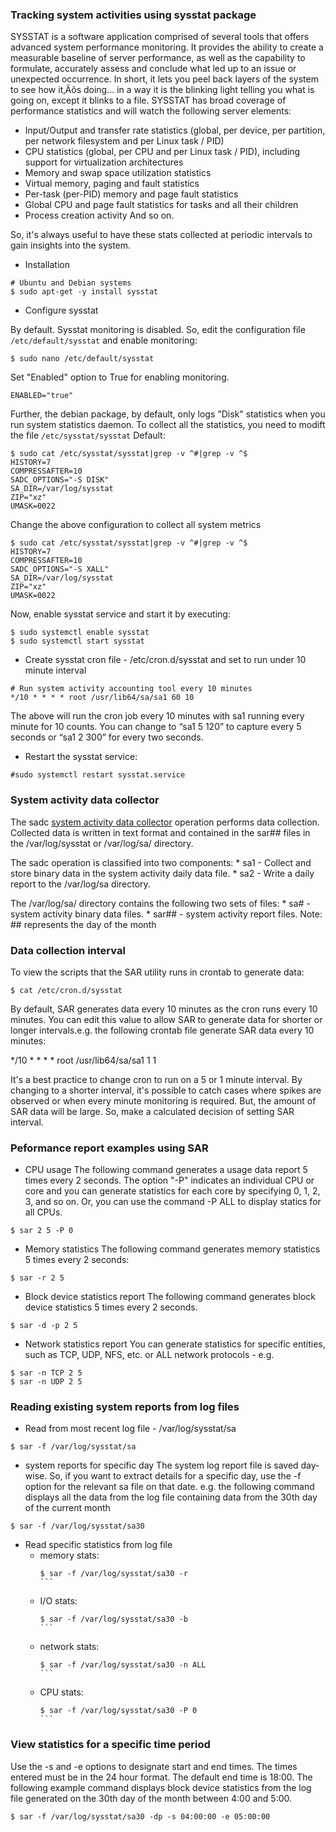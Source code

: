 ### Tracking system activities using sysstat package
SYSSTAT is a software application comprised of several tools that offers advanced system performance monitoring. It provides the ability to create a measurable baseline of server performance, as well as the capability to formulate, accurately assess and conclude what led up to an issue or unexpected occurrence. In short, it lets you peel back layers of the system to see how it‚Äôs doing… in a way it is the blinking light telling you what is going on, except it blinks to a file. SYSSTAT has broad coverage of performance statistics and will watch the following server elements:
* Input/Output and transfer rate statistics (global, per device, per partition, per network filesystem and per Linux task / PID)
* CPU statistics (global, per CPU and per Linux task / PID), including support for virtualization architectures
* Memory and swap space utilization statistics
* Virtual memory, paging and fault statistics
* Per-task (per-PID) memory and page fault statistics
* Global CPU and page fault statistics for tasks and all their children
* Process creation activity
And so on.

So, it's always useful to have these stats collected at periodic intervals to gain insights into the system.


* Installation
```
# Ubuntu and Debian systems
$ sudo apt-get -y install sysstat 
```
* Configure sysstat

By default. Sysstat monitoring is disabled. So, edit the configuration file ```/etc/default/sysstat``` and enable monitoring:
```
$ sudo nano /etc/default/sysstat
```
Set "Enabled" option to True for enabling monitoring. 
```
ENABLED="true"
```
Further, the debian package, by default, only logs "Disk" statistics when you run system statistics daemon. To collect all the statistics, you need to modift the file ```/etc/sysstat/sysstat```
Default:
```
$ sudo cat /etc/sysstat/sysstat|grep -v ^#|grep -v ^$
HISTORY=7
COMPRESSAFTER=10
SADC_OPTIONS="-S DISK"
SA_DIR=/var/log/sysstat
ZIP="xz"
UMASK=0022
```
Change the above configuration to collect all system metrics
```
$ sudo cat /etc/sysstat/sysstat|grep -v ^#|grep -v ^$
HISTORY=7
COMPRESSAFTER=10
SADC_OPTIONS="-S XALL"
SA_DIR=/var/log/sysstat
ZIP="xz"
UMASK=0022
```
Now, enable sysstat service and start it by executing:
```
$ sudo systemctl enable sysstat
$ sudo systemctl start sysstat
```

* Create sysstat cron file - /etc/cron.d/sysstat and set to run under 10 minute interval
```
# Run system activity accounting tool every 10 minutes
*/10 * * * * root /usr/lib64/sa/sa1 60 10
```
The above will run the cron job every 10 minutes with sa1 running every minute for 10 counts. You can change to “sa1 5 120” to capture every 5 seconds or “sa1 2 300” for every two seconds.

* Restart the sysstat service:
```
#sudo systemctl restart sysstat.service
```
### System activity data collector
The sadc [system activity data collector](https://dashdash.io/8/sadc#options) operation performs data collection. Collected data is written in text format and contained in the sar## files in the /var/log/sysstat or /var/log/sa/ directory.

The sadc operation is classified into two components:
    * sa1 - Collect and store binary data in the system activity daily data file.
    * sa2 - Write a daily report to the /var/log/sa directory.

The /var/log/sa/ directory contains the following two sets of files:
    * sa# - system activity binary data files.
    * sar## - system activity report files.
Note: ## represents the day of the month
### Data collection interval
To view the scripts that the SAR utility runs in crontab to generate data:
```
$ cat /etc/cron.d/sysstat
```
By default, SAR generates data every 10 minutes as the cron runs every 10 minutes. You can edit this value to allow SAR to generate data for shorter or longer intervals.e.g. the following crontab file generate SAR data every 10 minutes:

*/10 * * * * root /usr/lib64/sa/sa1 1 1

It's a best practice to change cron to run on a 5 or 1 minute interval. By changing to a shorter interval, it's possible to catch cases where spikes are observed or when every minute monitoring is required. But, the amount of SAR data will be large. So, make a calculated decision of setting SAR interval.
### Peformance report examples using SAR
* CPU usage
The following command generates a usage data report 5 times every 2 seconds. The option "-P" indicates an individual CPU or core and you can generate statistics for each core by specifying 0, 1, 2, 3, and so on. Or, you can use the command -P ALL to display statics for all CPUs.
```
$ sar 2 5 -P 0
```
* Memory statistics
The following command generates memory statistics 5 times every 2 seconds:
```
$ sar -r 2 5
```
* Block device statistics report
The following command generates block device statistics 5 times every 2 seconds.
```
$ sar -d -p 2 5
```
* Network statistics report 
You can generate statistics for specific entities, such as TCP, UDP, NFS, etc. or ALL network protocols - e.g.
```
$ sar -n TCP 2 5
$ sar -n UDP 2 5
```
### Reading existing system reports from log files
* Read from most recent log file - /var/log/sysstat/sa
```
$ sar -f /var/log/sysstat/sa
```
* system reports for specific day
The system log report file is saved day-wise. So, if you want to extract details for a specific day, use the -f option for the relevant sa file on that date. e.g. the following command displays all the data from the log file containing data from the 30th day of the current month
```
$ sar -f /var/log/sysstat/sa30
```
* Read specific statistics from log file
  * memory stats:
    ````
    $ sar -f /var/log/sysstat/sa30 -r
    ```
  * I/O stats:
    ````
    $ sar -f /var/log/sysstat/sa30 -b
    ```
  * network stats:
    ````
    $ sar -f /var/log/sysstat/sa30 -n ALL
    ```
  * CPU stats:
    ````
    $ sar -f /var/log/sysstat/sa30 -P 0
    ```
###  View statistics for a specific time period

Use the -s and -e options to designate start and end times. The times entered must be in the 24 hour format. The default end time is 18:00. The following example command displays block device statistics from the log file generated on the 30th day of the month between 4:00 and 5:00.
```
$ sar -f /var/log/sysstat/sa30 -dp -s 04:00:00 -e 05:00:00
```
    
